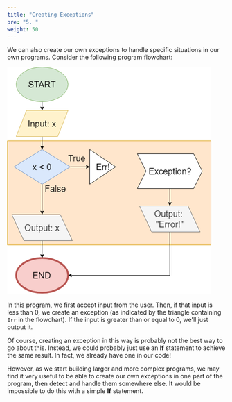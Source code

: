 ```yaml
---
title: "Creating Exceptions"
pre: "5. "
weight: 50
---
```


We can also create our own exceptions to handle specific situations in our own programs. Consider the following program flowchart:

![Creating Exception Flowchart](/images/10-except/8.5.throw.png)

In this program, we first accept input from the user. Then, if that input is less than $0$, we create an exception (as indicated by the triangle containing `Err` in the flowchart). If the input is greater than or equal to 0, we'll just output it. 

Of course, creating an exception in this way is probably not the best way to go about this. Instead, we could probably just use an **If** statement to achieve the same result. In fact, we already have one in our code!

However, as we start building larger and more complex programs, we may find it very useful to be able to create our own exceptions in one part of the program, then detect and handle them somewhere else. It would be impossible to do this with a simple **If** statement. 
